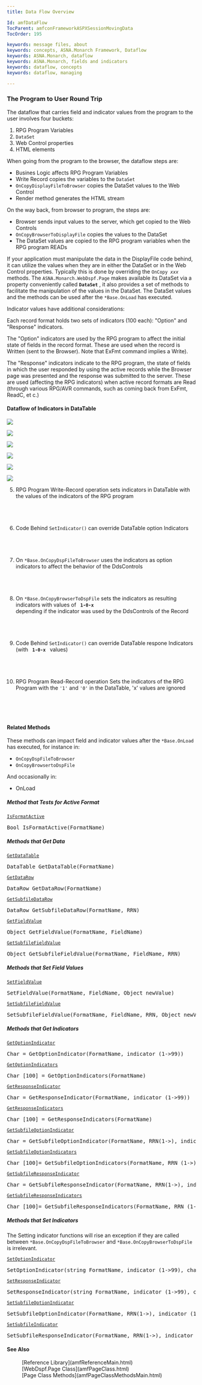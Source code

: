 ```yaml
---
title: Data Flow Overview

Id: amfDataFlow
TocParent: amfconFrameworkASPXSessionMovingData
TocOrder: 195

keywords: message files, about
keywords: concepts, ASNA.Monarch Framework, Dataflow
keywords: ASNA.Monarch, dataflow
keywords: ASNA.Monarch, fields and indicators
keywords: dataflow, concepts
keywords: dataflow, managing

---
```


### The Program to User Round Trip
The dataflow that carries field and indicator values from the program to the user involves four buckets:

1. RPG Program Variables
2. <code>DataSet</code>
3. Web Control properties
4. HTML elements

When going from the program to the browser, the dataflow steps are:

- Busines Logic affects RPG Program Variables
- Write Record copies the variables to the <code>DataSet</code>
- <code>OnCopyDisplayFileToBrowser</code> copies the DataSet values to the Web Control
- Render method generates the HTML stream

On the way back, from browser to program, the steps are:

- Browser sends input values to the server, which get copied to the Web Controls
- <code>OnCopyBrowserToDisplayFile</code> copies the values to the DataSet
- The DataSet values are copied to the RPG program variables when the RPG program READs

If your application must manipulate the data in the DisplayFile code behind, it can utilize the values when they are in either the DataSet or in the Web Control properties. Typically this is done by overriding the <code>OnCopy *xxx* </code> methods. The <code>ASNA.Monarch.WebDspf.Page</code> makes available its DataSet via a property conveniently called **<code>DataSet</code>** , it also provides a set of methods to facilitate the manipulation of the values in the DataSet. The DataSet values and the methods can be used after the <code>*Base.OnLoad</code> has executed.

Indicator values have additional considerations:

Each record format holds two sets of indicators (100 each): "Option" and "Response" indicators. 

The "Option" indicators are used by the RPG program to affect the initial state of fields in the record format. These are used when the record is Written (sent to the Browser). Note that ExFmt command implies a Write).

The "Response" indicators indicate to the RPG program, the state of fields in which the user responded by using the active records while the Browser page was presented and the response was submitted to the server. These are used (affecting the RPG indicators) when active record formats are Read (through various RPG/AVR commands, such as coming back from ExFmt, ReadC, et c.)

#### Dataflow of Indicators in DataTable
![](images/DataFlow1.png)

![](images/DataFlow2.png)

![](images/DataFlow3.png)

![](images/DataFlow4.png)

![](images/DataFlow5.png)

![](images/DataFlow6.png)

5. RPG Program Write-Record operation sets indicators in DataTable with the values of the indicators of the RPG program <br /> <br /> <br /> <br /> <br />
6. Code Behind <code>SetIndicator()</code> can override DataTable option Indicators<br /> <br /> <br /> <br /> <br />
7. On <code>*Base.OnCopyDspFileToBrowser</code> uses the indicators as option indicators to affect the behavior of the DdsControls <br /> <br /> <br /> <br /> <br />
8. On <code>*Base.OnCopyBrowserToDspFile</code> sets the indicators as resulting indicators with values of <code> **1-0-x** </code> 
    depending if the indicator was used by the DdsControls of the Record  <br /> <br /> <br /> <br /> <br />
9. Code Behind <code>SetIndicator()</code> can override DataTable respone Indicators (with <code> **1-0-x** </code> values)<br /> <br /> <br /> <br /> <br />
10. RPG Program Read-Record operation Sets the indicators of the RPG Program with the <code>'1'</code> and <code>'0'</code> in the DataTable, 'x' values are ignored<br /> <br /> <br /> <br /> <br />

#### Related Methods
These methods can impact field and indicator values after the <code>*Base.OnLoad</code> has executed, for instance in: 

- <code>OnCopyDspFileToBrowser</code>
- <code>OnCopyBrowsertoDspFile</code>

And occasionally in:
- OnLoad

##### Method that Tests for Active Format
[<code>IsFormatActive</code>](amfpageClassIsFormatActiveMethod.html)
<pre>Bool IsFormatActive(FormatName)</pre>

##### Methods that Get Data
[<code>GetDataTable</code>](amfpageClassGetDataTableMethod.html)
<pre>DataTable GetDataTable(FormatName)</pre>

[<code>GetDataRow</code>](amfpageClassGetDataRowMethod.html)
<pre>DataRow GetDataRow(FormatName)</pre>

[<code>GetSubfileDataRow</code>](amfpageClassGetSubfileDataRowMethod.html)
<pre>DataRow GetSubfileDataRow(FormatName, RRN)</pre>

[<code>GetFieldValue</code>](amfpageClassGetFieldValueMethod.html)
<pre>Object GetFieldValue(FormatName, FieldName)</pre>

[<code>GetSubfileFieldValue</code>](amfpageClassGetSubfileFieldValueMethod.html)
<pre>Object GetSubfileFieldValue(FormatName, FieldName, RRN)</pre>

##### Methods that Set Field Values
[<code>SetFieldValue</code>](amfpageClassSetFieldValueMethod.html)
<pre>SetFieldValue(FormatName, FieldName, Object newValue)</pre>

[<code>SetSubfileFieldValue</code>](amfpageClassSetSubfileFieldValueMethod.html)
<pre>SetSubfileFieldValue(FormatName, FieldName, RRN, Object newValue)</pre>

##### Methods that Get Indicators
[<code>GetOptionIndicator</code>](amfpageClassGetOptionIndicatorMethod.html)
<pre>Char = GetOptionIndicator(FormatName, indicator (1->99))</pre>

[<code>GetOptionIndicators</code>](amfpageClassGetOptionIndicatorsMethod.html)
<pre>Char [100] = GetOptionIndicators(FormatName)</pre>

[<code>GetResponseIndicator</code>](amfpageClassGetResponseIndicatorMethod.html)
<pre>Char = GetResponseIndicator(FormatName, indicator (1->99))</pre>

[<code>GetResponseIndicators</code>](amfpageClassGetResponseIndicatorsMethod.html)
<pre>Char [100] = GetResponseIndicators(FormatName)</pre>

[<code>GetSubfileOptionIndicator</code>](amfpageClassGetSubfileOptionIndicatorMethod.html)
<pre>Char = GetSubfileOptionIndicator(FormatName, RRN(1->), indicator (1->99))</pre>

[<code>GetSubfileOptionIndicators</code>](amfpageClassGetSubfileOptionIndicatorsMethod.html)
<pre>Char [100]= GetSubfileOptionIndicators(FormatName, RRN (1->))</pre>

[<code>GetSubfileResponseIndicator</code>](amfpageClassGetSubfileResponseIndicatorMethod.html)
<pre>Char = GetSubfileResponseIndicator(FormatName, RRN(1->), indicator (1->99))</pre>

[<code>GetSubfileResponseIndicators</code>](amfpageClassGetSubfileResponseIndicatorsMethod.html)
<pre>Char [100]= GetSubfileResponseIndicators(FormatName, RRN (1->))</pre>

##### Methods that Set Indicators
The Setting indicator functions will rise an exception if they are called between <code>*Base.OnCopyDspFileToBrowser</code> and <code>*Base.OnCopyBrowserToDspFile</code> is irrelevant.

[<code>SetOptionIndicator</code>](amfpageClassSetOptionIndicatorMethod.html)
<pre>SetOptionIndicator(string FormatName, indicator (1->99), char newValue01)</pre>

[<code>SetResponseIndicator</code>](amfpageClassSetResponseIndicatorMethod.html)
<pre>SetResponseIndicator(string FormatName, indicator (1->99), char newValue01X)</pre>

[<code>SetSubfileOptionIndicator</code>](amfpageClassSetSubfileOptionIndicatorMethod.html)
<pre>SetSubfileOptionIndicator(FormatName, RRN(1->), indicator (1->99), char newValue01)</pre>

[<code>SetSubfileIndicator</code>](amfpageClassSetSubfileResponseIndicatorMethod.html)
<pre>SetSubfileResponseIndicator(FormatName, RRN(1->), indicator (1->99), char newValue01X)</pre>

#### See Also
<dl>
       <dd>[Reference
        Library](amfReferenceMain.html)</dd>
       <dd>[WebDspf.Page Class](amfPageClass.html)</dd>
       <dd>[Page Class Methods](amfPageClassMethodsMain.html)</dd>
</dl>

